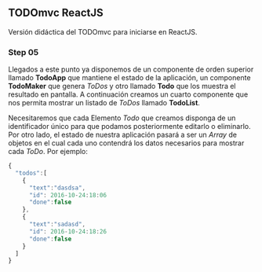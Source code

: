 ## TODOmvc ReactJS

Versión didáctica del TODOmvc para iniciarse en ReactJS.

### Step 05
Llegados a este punto ya disponemos de un componente de orden superior llamado **TodoApp** que mantiene el estado de la aplicación, un componente **TodoMaker** que genera *ToDos* y otro llamado **Todo** que los muestra el resultado en pantalla. A continuación creamos un cuarto componente que nos permita mostrar un listado de *ToDos* llamado **TodoList**.

Necesitaremos que cada Elemento *Todo* que creamos disponga de un identificador único para que podamos posteriormente editarlo o eliminarlo. Por otro lado, el estado de nuestra aplicación pasará a ser un *Array* de objetos en el cual cada uno contendrá los datos necesarios para mostrar cada *ToDo*. Por ejemplo:

```javascript
{
  "todos":[
    {
      "text":"dasdsa",
      "id": 2016-10-24:18:06
      "done":false
    },
    {
      "text":"sadasd",
      "id": 2016-10-24:18:26
      "done":false
    }
  ]
}
```
